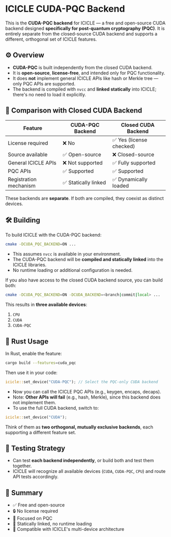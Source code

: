 # ICICLE CUDA-PQC Backend

This is the **CUDA-PQC backend** for ICICLE — a free and open-source CUDA backend designed **specifically for post-quantum cryptography (PQC)**. It is entirely separate from the closed-source CUDA backend and supports a different, orthogonal set of ICICLE features.

## ⚙️ Overview

- **CUDA-PQC** is built independently from the closed CUDA backend.
- It is **open-source**, **license-free**, and intended only for PQC functionality.
- It does **not** implement general ICICLE APIs like hash or Merkle tree — only PQC APIs are supported.
- The backend is compiled with `nvcc` and **linked statically** into ICICLE; there's no need to load it explicitly.

## 🔄 Comparison with Closed CUDA Backend

| Feature                 | CUDA-PQC Backend        | Closed CUDA Backend        |
|------------------------|-------------------------|----------------------------|
| License required       | ❌ No                   | ✅ Yes (license checked)   |
| Source available       | ✅ Open-source          | ❌ Closed-source           |
| General ICICLE APIs    | ❌ Not supported        | ✅ Fully supported         |
| PQC APIs               | ✅ Supported            | ✅ Supported               |
| Registration mechanism | ✅ Statically linked    | ✅ Dynamically loaded      |

These backends are **separate**. If both are compiled, they coexist as distinct devices.

## 🛠️ Building

To build ICICLE with the CUDA-PQC backend:

```bash
cmake -DCUDA_PQC_BACKEND=ON ...
```

- This assumes `nvcc` is available in your environment.
- The CUDA-PQC backend will be **compiled and statically linked** into the ICICLE libraries.
- No runtime loading or additional configuration is needed.

If you also have access to the closed CUDA backend source, you can build both:

```bash
cmake -DCUDA_PQC_BACKEND=ON -DCUDA_BACKEND=<branch|commit|local> ...
```

This results in **three available devices**:

1. `CPU`
2. `CUDA`
3. `CUDA-PQC`

## 🦀 Rust Usage

In Rust, enable the feature:

```bash
cargo build --features=cuda_pqc
```

Then use it in your code:

```rust
icicle::set_device("CUDA-PQC"); // Select the PQC-only CUDA backend
```

- Now you can call the ICICLE PQC APIs (e.g., keygen, encaps, decaps).
- Note: **Other APIs will fail** (e.g., hash, Merkle), since this backend does not implement them.
- To use the full CUDA backend, switch to:

```rust
icicle::set_device("CUDA");
```

Think of them as **two orthogonal, mutually exclusive backends**, each supporting a different feature set.

## 🧪 Testing Strategy

- Can test **each backend independently**, or build both and test them together.
- ICICLE will recognize all available devices (`CUDA`, `CUDA-PQC`, `CPU`) and route API tests accordingly.

## 📎 Summary

- ✅ Free and open-source
- 🔒 No license required
- 🚀 Focused on PQC
- 🔧 Statically linked, no runtime loading
- 🧬 Compatible with ICICLE's multi-device architecture
